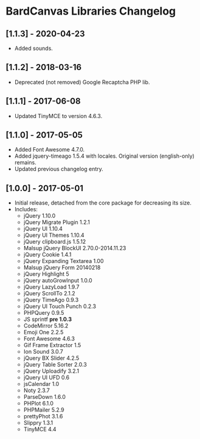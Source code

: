 
# BardCanvas Libraries Changelog 

## [1.1.3] - 2020-04-23

- Added sounds.

## [1.1.2] - 2018-03-16

- Deprecated (not removed) Google Recaptcha PHP lib.

## [1.1.1] - 2017-06-08

- Updated TinyMCE to version 4.6.3.

## [1.1.0] - 2017-05-05

- Added Font Awesome 4.7.0.
- Added jquery-timeago 1.5.4 with locales. Original version (english-only) remains.
- Updated previous changelog entry.

## [1.0.0] - 2017-05-01

- Initial release, detached from the core package for decreasing its size.
- Includes:
  - jQuery 1.10.0
  - jQuery Migrate Plugin 1.2.1
  - jQuery UI 1.10.4
  - jQuery UI Themes 1.10.4
  - jQuery clipboard.js 1.5.12
  - Malsup jQuery BlockUI 2.70.0-2014.11.23
  - jQuery Cookie 1.4.1
  - jQuery Expanding Textarea 1.00
  - Malsup jQuery Form 20140218
  - jQuery Highlight 5
  - jQuery autoGrowInput 1.0.0
  - jQuery LazyLoad 1.9.7
  - jQuery ScrollTo 2.1.2
  - jQuery TimeAgo 0.9.3
  - jQuery UI Touch Punch 0.2.3
  - PHPQuery 0.9.5
  - JS sprintf **pre 1.0.3**
  - CodeMirror 5.16.2
  - Emoji One 2.2.5
  - Font Awesome 4.6.3
  - Gif Frame Extractor 1.5
  - Ion Sound 3.0.7
  - jQuery BX Slider 4.2.5
  - jQuery Table Sorter 2.0.3
  - jQuery Uploadify 3.2.1
  - jQuery UI UFD 0.6
  - jsCalendar 1.0
  - Noty 2.3.7
  - ParseDown 1.6.0
  - PHPlot 6.1.0
  - PHPMailer 5.2.9
  - prettyPhot 3.1.6
  - Slippry 1.3.1
  - TinyMCE 4.4
